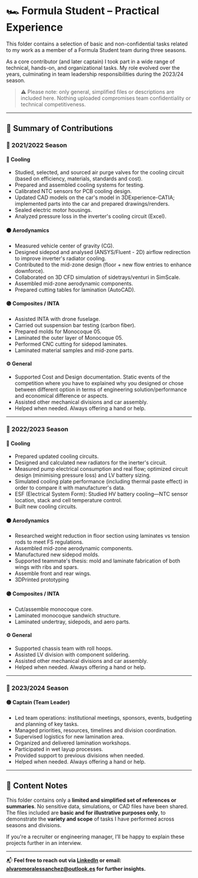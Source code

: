 # 🏎️ Formula Student – Practical Experience

This folder contains a selection of basic and non-confidential tasks related to my work as a member of a Formula Student team during three seasons.

As a core contributor (and later captain) I took part in a wide range of technical, hands-on, and organizational tasks. My role evolved over the years, culminating in team leadership responsibilities during the 2023/24 season.

> ⚠️ Please note: only general, simplified files or descriptions are included here. Nothing uploaded compromises team confidentiality or technical competitiveness.

---

## 🔧 Summary of Contributions

### 📅 2021/2022 Season

#### 🔵 Cooling
- Studied, selected, and sourced air purge valves for the cooling circuit (based on efficiency, materials, standards and cost).
- Prepared and assembled cooling systems for testing.
- Calibrated NTC sensors for PCB cooling design.
- Updated CAD models on the car's model in 3DExperience-CATIA; implemented parts into the car and prepared drawings/renders.
- Sealed electric motor housings.
- Analyzed pressure loss in the inverter's cooling circuit (Excel).

#### 🟠 Aerodynamics
- Measured vehicle center of gravity (CG).
- Designed sidepod and analysed (ANSYS/Fluent - 2D) airflow redirection to improve inverter's radiator cooling.
- Contributed to the mid-zone design (floor + new flow entries to enhance downforce).
- Collaborated on 3D CFD simulation of sidetrays/venturi in SimScale.
- Assembled mid-zone aerodynamic components.
- Prepared cutting tables for lamination (AutoCAD).

#### 🟣 Composites / INTA
- Assisted INTA with drone fuselage.
- Carried out suspension bar testing (carbon fiber).
- Prepared molds for Monocoque 05.
- Laminated the outer layer of Monocoque 05.
- Performed CNC cutting for sidepod laminates.
- Laminated material samples and mid-zone parts.

#### ⚙️ General
- Supported Cost and Design documentation. Static events of the competition where you have to explained why you designed or chose between different option in terms of engineering solution/performance and economical difference or aspects.
- Assisted other mechanical divisions and car assembly.
- Helped when needed. Always offering a hand or help.

---

### 📅 2022/2023 Season

#### 🔵 Cooling
- Prepared updated cooling circuits.
- Designed and calculated new radiators for the inerter's circuit.
- Measured pump electrical consumption and real flow; optimized circuit design (minimising pressure loss) and LV battery sizing.
- Simulated cooling plate performance (including thermal paste effect) in order to compare it with manufacturer's data.
- ESF  (Electrical System Form): Studied HV battery cooling—NTC sensor location, stack and cell temperature control.
- Built new cooling circuits.

#### 🟠 Aerodynamics
- Researched weight reduction in floor section using laminates vs tension rods to meet FS regulations.
- Assembled mid-zone aerodynamic components.
- Manufactured new sidepod molds.
- Supported teammate's thesis: mold and laminate fabrication of both wings with ribs and spars.
- Assemble front and rear wings.
- 3DPrinted prototyping

#### 🟣 Composites / INTA
- Cut/assemble monocoque core.
- Laminated monocoque sandwich structure.
- Laminated undertray, sidepods, and aero parts.

#### ⚙️ General
- Supported chassis team with roll hoops.
- Assisted LV division with component soldering.
- Assisted other mechanical divisions and car assembly.
- Helped when needed. Always offering a hand or help.
  
---

### 📅 2023/2024 Season

#### 🟡 Captain (Team Leader)
- Led team operations: institutional meetings, sponsors, events, budgeting and planning of key tasks.
- Managed priorities, resources, timelines and division coordination.
- Supervised logistics for new lamination area.
- Organized and delivered lamination workshops.
- Participated in wet layup processes.
- Provided support to previous divisions when needed.
- Helped when needed. Always offering a hand or help.

---

## 📂 Content Notes

This folder contains only a **limited and simplified set of references or summaries**. No sensitive data, simulations, or CAD files have been shared. The files included are **basic and for illustrative purposes only**, to demonstrate the **variety and scope** of tasks I have performed across seasons and divisions.

If you're a recruiter or engineering manager, I’ll be happy to explain these projects further in an interview.

---

📬 **Feel free to reach out via [LinkedIn](https://www.linkedin.com/in/alvaro-morales-sanchez-71919b226/) or email: alvaromoralessanchez@outlook.es for further insights.**
